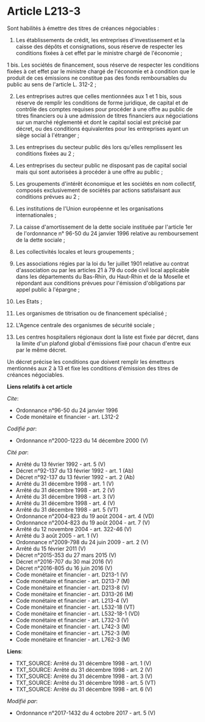 # Article L213-3

Sont habilités à émettre des titres de créances négociables :

1. Les établissements de crédit, les entreprises d'investissement et la caisse des dépôts et consignations, sous réserve de
respecter les conditions fixées à cet effet par le ministre chargé de l'économie ;

1 bis. Les sociétés de financement, sous réserve de respecter les conditions fixées à cet effet par le ministre chargé de
l'économie et à condition que le produit de ces émissions ne constitue pas des fonds remboursables du public au sens de
l'article L. 312-2 ;

2. Les entreprises autres que celles mentionnées aux 1 et 1 bis, sous réserve de remplir les conditions de forme juridique,
de capital et de contrôle des comptes requises pour procéder à une offre au public de titres financiers ou à une admission de
titres financiers aux négociations sur un marché réglementé et dont le capital social est précisé par décret, ou des
conditions équivalentes pour les entreprises ayant un siège social à l'étranger ;

3. Les entreprises du secteur public dès lors qu'elles remplissent les conditions fixées au 2 ;

4. Les entreprises du secteur public ne disposant pas de capital social mais qui sont autorisées à procéder à une offre au
public ;

5. Les groupements d'intérêt économique et les sociétés en nom collectif, composés exclusivement de sociétés par actions
satisfaisant aux conditions prévues au 2 ;

6. Les institutions de l'Union européenne et les organisations internationales ;

7. La caisse d'amortissement de la dette sociale instituée par l'article 1er de l'ordonnance n° 96-50 du 24 janvier 1996
relative au remboursement de la dette sociale ;

8. Les collectivités locales et leurs groupements ;

9. Les associations régies par la loi du 1er juillet 1901 relative au contrat d'association ou par les articles 21 à 79 du
code civil local applicable dans les départements du Bas-Rhin, du Haut-Rhin et de la Moselle et répondant aux conditions
prévues pour l'émission d'obligations par appel public à l'épargne ;

10. Les Etats ;

11. Les organismes de titrisation ou de financement spécialisé ;

12. L'Agence centrale des organismes de sécurité sociale ;

13. Les centres hospitaliers régionaux dont la liste est fixée par décret, dans la limite d'un plafond global d'émissions
fixé pour chacun d'entre eux par le même décret.

Un décret précise les conditions que doivent remplir les émetteurs mentionnés aux 2 à 13 et fixe les conditions d'émission
des titres de créances négociables.

**Liens relatifs à cet article**

_Cite_:

  - Ordonnance n°96-50 du 24 janvier 1996
  - Code monétaire et financier - art. L312-2

_Codifié par_:

  - Ordonnance n°2000-1223 du 14 décembre 2000 (V)

_Cité par_:

  - Arrêté du 13 février 1992 - art. 5 (V)
  - Décret n°92-137 du 13 février 1992 - art. 1 (Ab)
  - Décret n°92-137 du 13 février 1992 - art. 2 (Ab)
  - Arrêté du 31 décembre 1998 - art. 1 (V)
  - Arrêté du 31 décembre 1998 - art. 2 (V)
  - Arrêté du 31 décembre 1998 - art. 3 (V)
  - Arrêté du 31 décembre 1998 - art. 4 (V)
  - Arrêté du 31 décembre 1998 - art. 5 (VT)
  - Ordonnance n°2004-823 du 19 août 2004 - art. 4 (VD)
  - Ordonnance n°2004-823 du 19 août 2004 - art. 7 (V)
  - Arrêté du 12 novembre 2004 - art. 322-46 (V)
  - Arrêté du 3 août 2005 - art. 1 (V)
  - Ordonnance n°2009-798 du 24 juin 2009 - art. 2 (V)
  - Arrêté du 15 février 2011 (V)
  - Décret n°2015-353 du 27 mars 2015 (V)
  - Décret n°2016-707 du 30 mai 2016 (V)
  - Décret n°2016-805 du 16 juin 2016 (V)
  - Code monétaire et financier - art. D213-1 (V)
  - Code monétaire et financier - art. D213-7 (M)
  - Code monétaire et financier - art. D213-8 (V)
  - Code monétaire et financier - art. D313-26 (M)
  - Code monétaire et financier - art. L213-4 (V)
  - Code monétaire et financier - art. L532-18 (VT)
  - Code monétaire et financier - art. L532-18-1 (VD)
  - Code monétaire et financier - art. L732-3 (V)
  - Code monétaire et financier - art. L742-3 (M)
  - Code monétaire et financier - art. L752-3 (M)
  - Code monétaire et financier - art. L762-3 (M)

**Liens**:

  - TXT_SOURCE: Arrêté du 31 décembre 1998 - art. 1 (V)
  - TXT_SOURCE: Arrêté du 31 décembre 1998 - art. 2 (V)
  - TXT_SOURCE: Arrêté du 31 décembre 1998 - art. 3 (V)
  - TXT_SOURCE: Arrêté du 31 décembre 1998 - art. 5 (VT)
  - TXT_SOURCE: Arrêté du 31 décembre 1998 - art. 6 (V)

_Modifié par_:

  - Ordonnance n°2017-1432 du 4 octobre 2017 - art. 5 (V)
